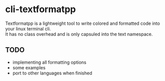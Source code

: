 # cli-textformatpp

Textformatpp is a lightweight tool to write colored and formatted code into your linux terminal cli.<br>
It has no class overhead and is only capsuled into the text namespace.

## TODO
* implementing all formatting options
* some examples
* port to other languages when finished

